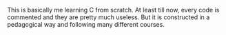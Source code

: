 This is basically me learning C from scratch. At least till now, every code is commented and they are pretty much useless. But it is constructed in a pedagogical way and following many different courses.
